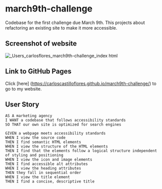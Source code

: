 # march9th-challenge
Codebase for the first challenge due March 9th. This projects about refactoring an existing site to make it more accessible. 

## Screenshot of website 
![_Users_carlosflores_march9th-challenge_index html](https://user-images.githubusercontent.com/125534814/223935489-9dcb5fc1-3263-4168-9d17-020b84644b31.png)


## Link to GitHub Pages
Click [here] (https://carloscastilloflores.github.io/march9th-challenge/) to go to my website. 


## User Story

```
AS A marketing agency
I WANT a codebase that follows accessibility standards
SO THAT our own site is optimized for search engines
```

```
GIVEN a webpage meets accessibility standards
WHEN I view the source code
THEN I find semantic HTML elements
WHEN I view the structure of the HTML elements
THEN I find that the elements follow a logical structure independent of styling and positioning
WHEN I view the icon and image elements
THEN I find accessible alt attributes
WHEN I view the heading attributes
THEN they fall in sequential order
WHEN I view the title element
THEN I find a concise, descriptive title
```

